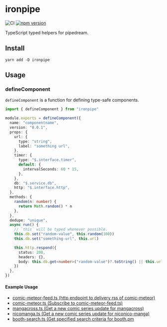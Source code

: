 # ironpipe

![CI](https://github.com/ci7lus/ironpipe/workflows/CI/badge.svg)
[![npm version](https://img.shields.io/npm/v/ironpipe)](https://www.npmjs.com/package/ironpipe)

TypeScript typed helpers for pipedream.

## Install

```shell
yarn add -D ironpipe
```

## Usage

### defineComponent

`defineComponent` is a function for defining type-safe components.

```ts
import { defineComponent } from "ironpipe"

module.exports = defineComponent({
  name: "componentname",
  version: "0.0.1",
  props: {
    url: {
      type: "string",
      label: "something url",
    },
    timer: {
      type: "$.interface.timer",
      default: {
        intervalSeconds: 60 * 15,
      },
    },
    db: "$.service.db",
    http: "$.interface.http",
  },
  methods: {
    random(n: number) {
      return Math.random() * n
    },
  },
  dedupe: "unique",
  async run() {
    // `this` will be typed whenever possible.
    this.db.set("random-value", this.random(100))
    this.db.set("something-url", this.url)

    this.http.respond({
      status: 200,
      headers: {},
      body: this.db.get<number>("random-value")?.toString() || this.url,
    })
  },
})
```

#### Example Usage

- [comic-meteor-feed.ts (http endpoint to delivery rss of comic-meteor)](https://gist.github.com/ci7lus/1345c318a4d98a6e9f6051d926930949)
- [comic-meteor.ts (Subscribe to comic-meteor-feed.ts)](https://gist.github.com/ci7lus/b16c41183892b815321a8c903b2350c4)
- [mangacross.ts (Get a new comic series update for mangacross)](https://gist.github.com/ci7lus/ffd9f586ddd231290c3d90c1598ee9b8)
- [nicomanga.ts (Get a new comic series update for niconico-manga)](https://gist.github.com/ci7lus/ad23531f902ac32a572c935a183fc063)
- [booth-search.ts (Get specified search criteria for booth.pm](https://gist.github.com/ci7lus/29efeac02148c2a68eaa4169cff5f924)
